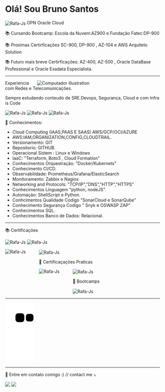 # Olá! Sou Bruno Santos 
<img align="center" alt="Rafa-Js" height="20" width="20" src="https://user-images.githubusercontent.com/91704169/189937763-f6e4f8ef-3a3e-4912-8f0c-1123d23c8a52.png" /> OPN Oracle Cloud <p/>

📚 Cursando Bootcamp: Escola da Nuvem:AZ900 e Fundação Fatec:DP-900 </p>
📚 Proximas Certirficações SC-900, DP-900 , AZ-104 e AWS Arquiteto Solution </p>
📚 Futuro mais breve Certirficações: AZ-400, AZ-500 , Oracle DataBase Professional e Oracle Exadata Especialista.
___________________________________________________________________________________________________________________________________________________

<img src="https://raw.githubusercontent.com/MicaelliMedeiros/micaellimedeiros/master/image/computer-illustration.png" min-width="400px" max-width="400px" width="400px" align="right" alt="Computador illustration">

Experiencia com Redes e Telecomunicações. </p>
Sempre estudando conteudo de SRE.Devops, Segurança, Cloud e com Infra is Code <br>
</p>

<p align="left">
       
  <img align="center" alt="Rafa-Js" height="50" width="50" src="https://cdn.jsdelivr.net/gh/devicons/devicon/icons/docker/docker-original-wordmark.svg" />
  <img align="center" alt="Rafa-Js" height="45" width="60" src="https://cdn.jsdelivr.net/gh/devicons/devicon/icons/linux/linux-original.svg" />
  <img align="center" alt="Rafa-Js" height="50" width="50" src="https://cdn.jsdelivr.net/gh/devicons/devicon/icons/putty/putty-original.svg" />
 
   💌 Conhecimentos:
   - Cloud Computing (IAAS,PAAS E SAAS) AWS/GCP/OCI/AZURE
   - AWS:IAM,ORGANIZATION,CONFIG,CLOUDTRAIL.
   - Versionamento: GIT
   - Repositorio: GITHUB.
   - Operacional Sistem : Linux e Windows
   - IaaC: "Terraform, Boto3 , Cloud Formation"
   - Conhecimentos Orquestração: "Docker/Kubernets"
   - Conhecimento CI/CD.
   - Observabilidade: Prometheus/Grafana/ElasticSearch 
   - Monitoramento: Zabbix e Nagios
   - Networking and Protocols: "TCP/IP","DNS","HTTP","HTTPS"
   - Conhecimentos Linguagem "python, nodeJS".
   - Automação: ShellScript e Python.
   - Conhcimentos Qualidade Codigo "SonarCloud e SonarQube"
   - Conhecimento Segurança Codigo " Snyk e OSWASP ZAP"
   - Conhecimentos SQL.
   - Conhecimentos Banco de Dados: Relacional. 
         
___________________________________________________________________________________________________________________________________________________				  
📚 Certificações </p> 
<img align="center" alt="Rafa-Js" height="70" width="110" src="https://user-images.githubusercontent.com/91704169/189911983-17815480-3ab8-4993-817c-bf43408dd099.png" />
<img align="center" alt="Rafa-Js" height="70" width="110" src="https://user-images.githubusercontent.com/91704169/189913223-0b0ae6cc-a959-47f9-b62d-77f1971df100.png" /> </p>
<img align="left" alt="Rafa-Js" height="70" width="110" src="https://user-images.githubusercontent.com/91704169/190543230-25f81455-5472-4710-a3eb-ba098332613c.png" /> </p>
<img align="center" alt="Rafa-Js" height="70" width="110" src="https://user-images.githubusercontent.com/91704169/190544564-e9fa8f79-9cb8-44d4-b515-405c496101d0.png" /> </p>

💌 Certificaçações Praticas </p> 

<img align="left" alt="Rafa-Js" height="70" width="110" src="https://user-images.githubusercontent.com/91704169/189913666-1a71eaad-3f0f-4b0c-a51a-99f0b8ceaf09.png" />  
<img align="center" alt="Rafa-Js" height="70" width="110" src="https://user-images.githubusercontent.com/91704169/189935290-afdb61b1-d80b-497f-8473-8e5ef2985bb6.png" />

💼 Bootcamps </p> 
<img align="center" alt="Rafa-Js" height="70" width="90" src="https://user-images.githubusercontent.com/91704169/189907356-675f7d77-7a5b-4acc-9459-a427642fcba2.png" /> 
</p>

__________________________________________________________________________________________________________________________________________________

  </div>
  
![Snake animation](https://github.com/rafaballerini/rafaballerini/blob/output/github-contribution-grid-snake.svg)

___________________________________________________________________________________________________________________________________________________
💌 Entre em contato comigo :) // contact me ⤵
</p>

<p align="left">
  <a href="mailto:brunosantosc1@gmail.com" alt="Gmail">
  <img src="https://img.shields.io/badge/-Gmail-FF0000?style=flat-square&labelColor=FF0000&logo=gmail&logoColor=white&link=LINK-DO-SEU-EMAIL" /></a>

  <a href="https://www.linkedin.com/in/brunosantos88" alt="Linkedin">
  <img src="https://img.shields.io/badge/-Linkedin-0e76a8?style=flat-square&logo=Linkedin&logoColor=white&link=LINK-DO-SEU-LINKEDIN" /></a> 

       


 

